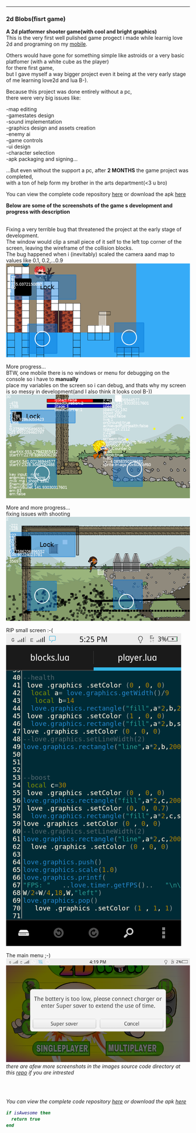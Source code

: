 ---

### 2d Blobs(fisrt game)

 
**A 2d platformer shooter game(with cool and bright graphics)**  
This is the very first well pulished game progect i made while learnig love 2d and programing on my [mobile](/myPhoneSpec).  

Others would have gone for something simple like astroids or a very basic platfomer (with a white cube as the player)  
for there first game,  
but I gave myself a way bigger project even it being at the very early stage of me learning love2d and lua B-).  


Because this project was done entirely without a pc,  
there were very big issues like:  

-map editing  
-gamestates design  
-sound implementation  
-graphics design and assets creation  
-enemy ai  
-game controls  
-ui design  
-character selection  
-apk packaging and signing...  

...But even without the support a pc, after <b>2 MONTHS</b> the game project was completed,  
with a ton of help form my brother in the arts department(<3 u bro)  

You can view the complete code repository [here](https://github.com/Rocket-007/2d-Blobs) or download the apk [here](https://github.com/Rocket-007/2d-Blobs/releases/download/v1.0/2D_Blobs.apk)  

<b>Below are some of the screenshots of the game s development and progress with description</b>  
<br>





Fixing a very terrible bug that threatened the project at the early stage of development.  
The window would clip a small piece of it self to the left top corner of the screen, leaving the wireframe of the collision blocks.  
The bug happened when i (inevitably) scaled the camera aand map to values like 0.1, 0.2,...0.9 <br>
![alt text](https://github.com/Rocket-007/Rocket-007.github.io/blob/master/images/2d-Blobs_img0.2.png?raw=true)<br>


More progress...  
BTW, one mobile there is no windows or menu for debugging on the console so i have to <b>manually</b>  
place my variables on the screen so i can debug, and thats why my screen is so messy in development(and I also think it looks cool B-))<br>
![alt text](https://github.com/Rocket-007/Rocket-007.github.io/blob/master/images/2d-Blobs_img2.png?raw=true)<br>

 
More and more progress...  
fixing issues with shooting<br>
![alt text](https://github.com/Rocket-007/Rocket-007.github.io/blob/master/images/2d-Blobs_img1.png?raw=true)<br>


RIP small screen :-( <br>
![alt text](https://github.com/Rocket-007/Rocket-007.github.io/blob/master/images/2d-Blobs_img10.png?raw=true)<br>


The main menu ;-)<br>
![alt text](https://github.com/Rocket-007/Rocket-007.github.io/blob/master/images/2d-Blobs_img8.png?raw=true)<br>
<i>there are afew more screenshots in the images source code directory at this [repo](https://github.com/Rocket-007/Rocket-007.github.io/blob/master/images) if you are intrested<i/>



<br><br>



You can view the complete code repository [here](https://github.com/Rocket-007/2d-Blobs) or download the apk [here](https://github.com/Rocket-007/2d-Blobs/releases/download/v1.0/2D_Blobs.apk)  

```lua
if isAwesome then
  return true
end
```
